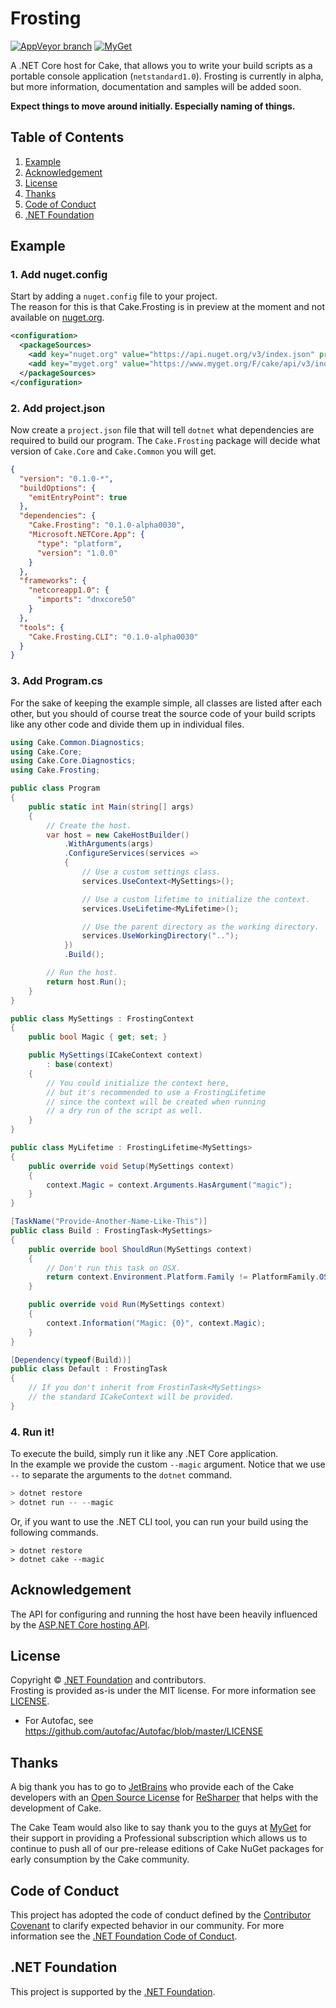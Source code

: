 # Frosting

[![AppVeyor branch](https://img.shields.io/appveyor/ci/cakebuild/frosting/develop.svg)](https://ci.appveyor.com/project/cakebuild/frosting/branch/develop) 
[![MyGet](https://img.shields.io/myget/cake/vpre/Cake.Frosting.svg?label=myget)](https://www.myget.org/feed/cake/package/nuget/Cake.Frosting)

A .NET Core host for Cake, that allows you to write your build scripts as a 
portable console application (`netstandard1.0`). Frosting is currently 
in alpha, but more information, documentation and samples will be added soon.

**Expect things to move around initially. Especially naming of things.**

## Table of Contents

1. [Example](https://github.com/cake-build/frosting#example)
2. [Acknowledgement](https://github.com/cake-build/frosting#acknowledgement)
3. [License](https://github.com/cake-build/frosting#license)
4. [Thanks](https://github.com/cake-build/frosting#thanks)
5. [Code of Conduct](https://github.com/cake-build/frosting#code-of-conduct)
6. [.NET Foundation](https://github.com/cake-build/frosting#net-foundation)

## Example

### 1. Add nuget.config

Start by adding a `nuget.config` file to your project.  
The reason for this is that Cake.Frosting is in preview at the moment and not
available on [nuget.org](https://nuget.org).

```xml
<configuration>
  <packageSources>
    <add key="nuget.org" value="https://api.nuget.org/v3/index.json" protocolVersion="3" />
    <add key="myget.org" value="https://www.myget.org/F/cake/api/v3/index.json" protocolVersion="3" />
  </packageSources>
</configuration>
```

### 2. Add project.json

Now create a `project.json` file that will tell `dotnet` what dependencies are required
to build our program. The `Cake.Frosting` package will decide what version of `Cake.Core` and `Cake.Common`
you will get.

```json
{
  "version": "0.1.0-*",
  "buildOptions": {
    "emitEntryPoint": true
  },
  "dependencies": {
    "Cake.Frosting": "0.1.0-alpha0030",
    "Microsoft.NETCore.App": {
      "type": "platform",
      "version": "1.0.0"
    }
  },
  "frameworks": {
    "netcoreapp1.0": {
      "imports": "dnxcore50"
    }
  },
  "tools": {
    "Cake.Frosting.CLI": "0.1.0-alpha0030"
  }
}
```

### 3. Add Program.cs

For the sake of keeping the example simple, all classes are listed after each other, 
but you should of course treat the source code of your build scripts like any other
code and divide them up in individual files.

```csharp
using Cake.Common.Diagnostics;
using Cake.Core;
using Cake.Core.Diagnostics;
using Cake.Frosting;

public class Program
{
    public static int Main(string[] args)
    {
        // Create the host.
        var host = new CakeHostBuilder()
            .WithArguments(args)
            .ConfigureServices(services =>
            {
                // Use a custom settings class.
                services.UseContext<MySettings>();

                // Use a custom lifetime to initialize the context.
                services.UseLifetime<MyLifetime>();

                // Use the parent directory as the working directory.
                services.UseWorkingDirectory("..");
            })
            .Build();

        // Run the host.
        return host.Run();
    }
}

public class MySettings : FrostingContext
{
    public bool Magic { get; set; }

    public MySettings(ICakeContext context)
        : base(context)
    {
        // You could initialize the context here,
        // but it's recommended to use a FrostingLifetime
        // since the context will be created when running
        // a dry run of the script as well.
    }
}

public class MyLifetime : FrostingLifetime<MySettings>
{
    public override void Setup(MySettings context)
    {
        context.Magic = context.Arguments.HasArgument("magic");
    }
}

[TaskName("Provide-Another-Name-Like-This")]
public class Build : FrostingTask<MySettings>
{
    public override bool ShouldRun(MySettings context)
    {
        // Don't run this task on OSX.
        return context.Environment.Platform.Family != PlatformFamily.OSX;
    }

    public override void Run(MySettings context)
    {
        context.Information("Magic: {0}", context.Magic);
    }
}

[Dependency(typeof(Build))]
public class Default : FrostingTask
{
    // If you don't inherit from FrostinTask<MySettings>
    // the standard ICakeContext will be provided.
}
``` 

### 4. Run it!

To execute the build, simply run it like any .NET Core application.  
In the example we provide the custom `--magic` argument. Notice that
we use `--` to separate the arguments to the `dotnet` command.

```powershell
> dotnet restore
> dotnet run -- --magic
```

Or, if you want to use the .NET CLI tool, you can run your build
using the following commands.

```
> dotnet restore
> dotnet cake --magic
```

## Acknowledgement

The API for configuring and running the host have been heavily influenced by 
the [ASP.NET Core hosting API](https://github.com/aspnet/Hosting).

## License

Copyright © [.NET Foundation](http://dotnetfoundation.org/) and contributors.  
Frosting is provided as-is under the MIT license. For more information see 
[LICENSE](https://github.com/cake-build/frosting/blob/develop/LICENSE).

* For Autofac, see https://github.com/autofac/Autofac/blob/master/LICENSE

## Thanks

A big thank you has to go to [JetBrains](https://www.jetbrains.com) who provide 
each of the Cake developers with an 
[Open Source License](https://www.jetbrains.com/support/community/#section=open-source) 
for [ReSharper](https://www.jetbrains.com/resharper/) that helps with the development of Cake.

The Cake Team would also like to say thank you to the guys at
[MyGet](https://www.myget.org/) for their support in providing a Professional 
subscription which allows us to continue to push all of our pre-release 
editions of Cake NuGet packages for early consumption by the Cake community.

## Code of Conduct

This project has adopted the code of conduct defined by the 
[Contributor Covenant](http://contributor-covenant.org/) to clarify expected behavior 
in our community. For more information see the [.NET Foundation Code of Conduct](http://www.dotnetfoundation.org/code-of-conduct).

## .NET Foundation

This project is supported by the [.NET Foundation](http://www.dotnetfoundation.org).
